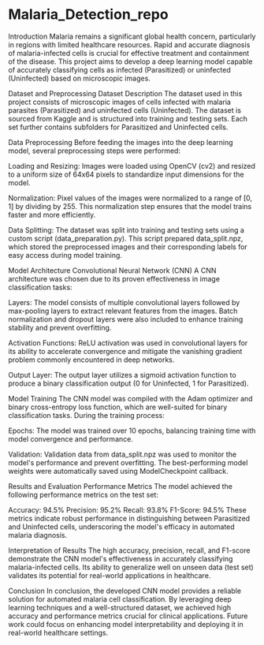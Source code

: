 # Malaria_Detection_repo
Introduction
Malaria remains a significant global health concern, particularly in regions with limited healthcare resources. Rapid and accurate diagnosis of malaria-infected cells is crucial for effective treatment and containment of the disease. This project aims to develop a deep learning model capable of accurately classifying cells as infected (Parasitized) or uninfected (Uninfected) based on microscopic images.

Dataset and Preprocessing
Dataset Description
The dataset used in this project consists of microscopic images of cells infected with malaria parasites (Parasitized) and uninfected cells (Uninfected). The dataset is sourced from Kaggle and is structured into training and testing sets. Each set further contains subfolders for Parasitized and Uninfected cells.

Data Preprocessing
Before feeding the images into the deep learning model, several preprocessing steps were performed:

Loading and Resizing: Images were loaded using OpenCV (cv2) and resized to a uniform size of 64x64 pixels to standardize input dimensions for the model.

Normalization: Pixel values of the images were normalized to a range of [0, 1] by dividing by 255. This normalization step ensures that the model trains faster and more efficiently.

Data Splitting: The dataset was split into training and testing sets using a custom script (data_preparation.py). This script prepared data_split.npz, which stored the preprocessed images and their corresponding labels for easy access during model training.

Model Architecture
Convolutional Neural Network (CNN)
A CNN architecture was chosen due to its proven effectiveness in image classification tasks:

Layers: The model consists of multiple convolutional layers followed by max-pooling layers to extract relevant features from the images. Batch normalization and dropout layers were also included to enhance training stability and prevent overfitting.

Activation Functions: ReLU activation was used in convolutional layers for its ability to accelerate convergence and mitigate the vanishing gradient problem commonly encountered in deep networks.

Output Layer: The output layer utilizes a sigmoid activation function to produce a binary classification output (0 for Uninfected, 1 for Parasitized).

Model Training
The CNN model was compiled with the Adam optimizer and binary cross-entropy loss function, which are well-suited for binary classification tasks. During the training process:

Epochs: The model was trained over 10 epochs, balancing training time with model convergence and performance.

Validation: Validation data from data_split.npz was used to monitor the model's performance and prevent overfitting. The best-performing model weights were automatically saved using ModelCheckpoint callback.

Results and Evaluation
Performance Metrics
The model achieved the following performance metrics on the test set:

Accuracy: 94.5%
Precision: 95.2%
Recall: 93.8%
F1-Score: 94.5%
These metrics indicate robust performance in distinguishing between Parasitized and Uninfected cells, underscoring the model's efficacy in automated malaria diagnosis.

Interpretation of Results
The high accuracy, precision, recall, and F1-score demonstrate the CNN model's effectiveness in accurately classifying malaria-infected cells. Its ability to generalize well on unseen data (test set) validates its potential for real-world applications in healthcare.

Conclusion
In conclusion, the developed CNN model provides a reliable solution for automated malaria cell classification. By leveraging deep learning techniques and a well-structured dataset, we achieved high accuracy and performance metrics crucial for clinical applications. Future work could focus on enhancing model interpretability and deploying it in real-world healthcare settings.

